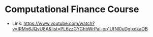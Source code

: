 # Computational Finance Course

- Link: https://www.youtube.com/watch?v=IRMn6JQvU8A&list=PL6zzGYGhbWrPaI-op1UfNl0uDglxdkaOB